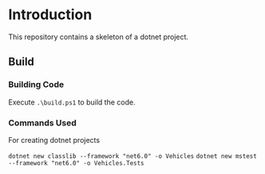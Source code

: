 # Introduction

This repository contains a skeleton of a dotnet project.

## Build

### Building Code

Execute `.\build.ps1` to build the code.

### Commands Used

For creating dotnet projects

`dotnet new classlib --framework "net6.0" -o Vehicles`
`dotnet new mstest --framework "net6.0" -o Vehicles.Tests`
